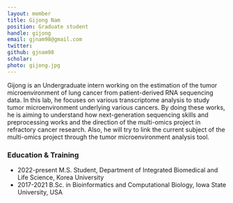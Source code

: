 ```yaml
---
layout: member
title: Gijong Nam
position: Graduate student
handle: gijong
email: gjnam98@gmail.com
twitter:
github: gjnam98
scholar: 
photo: gijong.jpg
---
```


Gijong is an Undergraduate intern working on the estimation of the tumor microenvironment of lung cancer from patient-derived RNA sequencing data. In this lab, he focuses on various transcriptome analysis to study tumor microenvironment underlying various cancers. By doing these works, he is aiming to understand how next-generation sequencing skills and preprocessing works and the direction of the multi-omics project in refractory cancer research. Also, he will try to link the current subject of the multi-omics project through the tumor microenvironment analysis tool.

### Education & Training
- 2022-present M.S. Student, Department of Integrated Biomedical and Life Science, Korea University
- 2017-2021 B.Sc. in Bioinformatics and Computational Biology, Iowa State University, USA